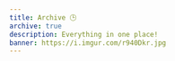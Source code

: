 ```yaml
---
title: Archive 🕒️
archive: true
description: Everything in one place!
banner: https://i.imgur.com/r940Dkr.jpg
---
```

